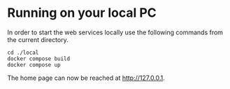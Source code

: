# Running on your local PC

In order to start the web services locally use the following commands from the current directory.

```
cd ./local
docker compose build
docker compose up
```

The home page can now be reached at http://127.0.0.1. 
